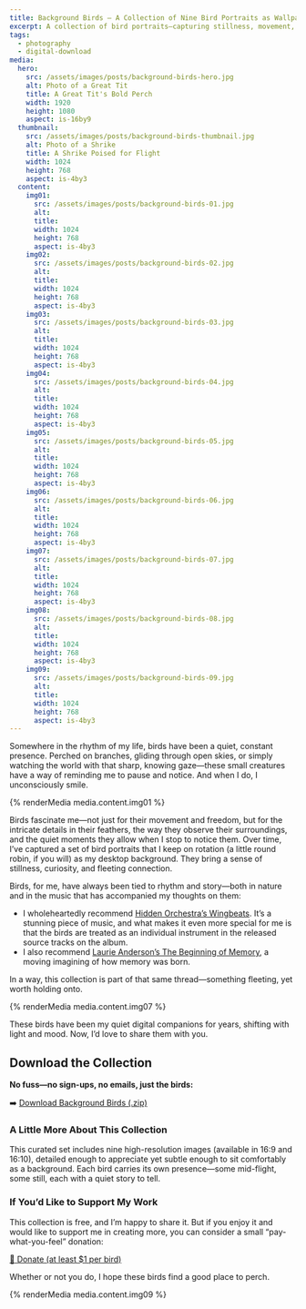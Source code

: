 ```yaml
---
title: Background Birds – A Collection of Nine Bird Portraits as Wallpapers
excerpt: A collection of bird portraits—capturing stillness, movement, and fleeting moments of beauty, featuring birds who have been my companions over the years, now ready to perch on your screen.
tags:
  - photography
  - digital-download
media:
  hero:
    src: /assets/images/posts/background-birds-hero.jpg
    alt: Photo of a Great Tit
    title: A Great Tit's Bold Perch
    width: 1920
    height: 1080
    aspect: is-16by9
  thumbnail:
    src: /assets/images/posts/background-birds-thumbnail.jpg
    alt: Photo of a Shrike
    title: A Shrike Poised for Flight
    width: 1024
    height: 768
    aspect: is-4by3
  content:
    img01:
      src: /assets/images/posts/background-birds-01.jpg
      alt: 
      title: 
      width: 1024
      height: 768
      aspect: is-4by3
    img02:
      src: /assets/images/posts/background-birds-02.jpg
      alt: 
      title: 
      width: 1024
      height: 768
      aspect: is-4by3
    img03:
      src: /assets/images/posts/background-birds-03.jpg
      alt: 
      title: 
      width: 1024
      height: 768
      aspect: is-4by3
    img04:
      src: /assets/images/posts/background-birds-04.jpg
      alt: 
      title: 
      width: 1024
      height: 768
      aspect: is-4by3
    img05:
      src: /assets/images/posts/background-birds-05.jpg
      alt: 
      title: 
      width: 1024
      height: 768
      aspect: is-4by3
    img06:
      src: /assets/images/posts/background-birds-06.jpg
      alt: 
      title: 
      width: 1024
      height: 768
      aspect: is-4by3
    img07:
      src: /assets/images/posts/background-birds-07.jpg
      alt: 
      title: 
      width: 1024
      height: 768
      aspect: is-4by3
    img08:
      src: /assets/images/posts/background-birds-08.jpg
      alt: 
      title: 
      width: 1024
      height: 768
      aspect: is-4by3
    img09:
      src: /assets/images/posts/background-birds-09.jpg
      alt: 
      title: 
      width: 1024
      height: 768
      aspect: is-4by3  
---
```


Somewhere in the rhythm of my life, birds have been a quiet, constant presence. Perched on branches, gliding through open skies, or simply watching the world with that sharp, knowing gaze—these small creatures have a way of reminding me to pause and notice. And when I do, I unconsciously smile.

{% renderMedia media.content.img01 %}

Birds fascinate me—not just for their movement and freedom, but for the intricate details in their feathers, the way they observe their surroundings, and the quiet moments they allow when I stop to notice them. Over time, I’ve captured a set of bird portraits that I keep on rotation (a little round robin, if you will) as my desktop background. They bring a sense of stillness, curiosity, and fleeting connection.

Birds, for me, have always been tied to rhythm and story—both in nature and in the music that has accompanied my thoughts on them: 
- I wholeheartedly recommend [Hidden Orchestra’s Wingbeats](https://hiddenorchestra.bandcamp.com/album/wingbeats). It’s a stunning piece of music, and what makes it even more special for me is that the birds are treated as an individual instrument in the released source tracks on the album. 
- I also recommend [Laurie Anderson’s The Beginning of Memory](https://www.youtube.com/watch?v=_RZpphITFM4), a moving imagining of how memory was born.

In a way, this collection is part of that same thread—something fleeting, yet worth holding onto.

{% renderMedia media.content.img07 %}

These birds have been my quiet digital companions for years, shifting with light and mood. Now, I’d love to share them with you.

## Download the Collection

**No fuss—no sign-ups, no emails, just the birds:**

➡️ [Download Background Birds (.zip)](/assets/digital_downloads/background-birds.zip)

### A Little More About This Collection
This curated set includes nine high-resolution images (available in 16:9 and 16:10), detailed enough to appreciate yet subtle enough to sit comfortably as a background. Each bird carries its own presence—some mid-flight, some still, each with a quiet story to tell.

### If You’d Like to Support My Work
This collection is free, and I’m happy to share it. But if you enjoy it and would like to support me in creating more, you can consider a small “pay-what-you-feel” donation:

[💛 Donate (at least $1 per bird)](https://buymeacoffee.com/adam.freisinger/e/374227)

Whether or not you do, I hope these birds find a good place to perch.

{% renderMedia media.content.img09 %}